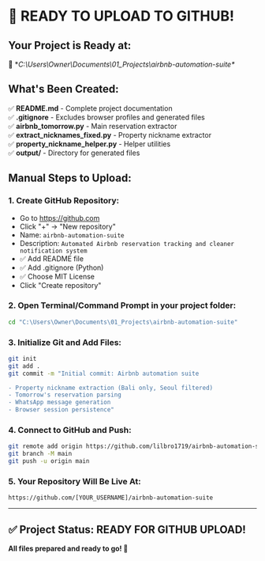 # 🚀 READY TO UPLOAD TO GITHUB! 

## Your Project is Ready at:
📁 **C:\Users\Owner\Documents\01_Projects\airbnb-automation-suite\**

## What's Been Created:
✅ **README.md** - Complete project documentation  
✅ **.gitignore** - Excludes browser profiles and generated files  
✅ **airbnb_tomorrow.py** - Main reservation extractor  
✅ **extract_nicknames_fixed.py** - Property nickname extractor  
✅ **property_nickname_helper.py** - Helper utilities  
✅ **output/** - Directory for generated files  

## Manual Steps to Upload:

### 1. Create GitHub Repository:
   - Go to https://github.com
   - Click "+" → "New repository"
   - Name: `airbnb-automation-suite`
   - Description: `Automated Airbnb reservation tracking and cleaner notification system`
   - ✅ Add README file
   - ✅ Add .gitignore (Python)
   - ✅ Choose MIT License
   - Click "Create repository"

### 2. Open Terminal/Command Prompt in your project folder:
```bash
cd "C:\Users\Owner\Documents\01_Projects\airbnb-automation-suite"
```

### 3. Initialize Git and Add Files:
```bash
git init
git add .
git commit -m "Initial commit: Airbnb automation suite

- Property nickname extraction (Bali only, Seoul filtered)
- Tomorrow's reservation parsing
- WhatsApp message generation  
- Browser session persistence"
```

### 4. Connect to GitHub and Push:
```bash
git remote add origin https://github.com/lilbro1719/airbnb-automation-suite.git
git branch -M main
git push -u origin main
```

### 5. Your Repository Will Be Live At:
`https://github.com/[YOUR_USERNAME]/airbnb-automation-suite`

---

## ✅ Project Status: READY FOR GITHUB UPLOAD!
**All files prepared and ready to go! 🚀**